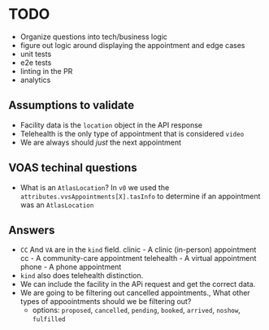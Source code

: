 # TODO

- Organize questions into tech/business logic
- figure out logic around displaying the appointment and edge cases
- unit tests
- e2e tests
- linting in the PR
- analytics

## Assumptions to validate

- Facility data is the `location` object in the API response
- Telehealth is the only type of appointment that is considered `video`
- We are always should *just* the next appointment

## VOAS techinal questions

- What is an `AtlasLocation`? In `v0` we used the  `attributes.vvsAppointments[X].tasInfo` to determine if an appointment was an `AtlasLocation`

## Answers

- `CC` And `VA` are in the `kind` field.
    clinic - A clinic (in-person) appointment
    cc - A community-care appointment
    telehealth - A virtual appointment
    phone - A phone appointment
- `kind` also does telehealth distinction.
- We can include the facility in the APi request and get the correct data.
- We are going to be filtering out cancelled appointments., What other types of appoointments should we be filtering out?
  - options:  `proposed`, `cancelled`, `pending`, `booked`, `arrived`, `noshow`, `fulfilled`
